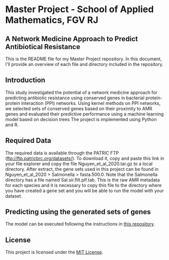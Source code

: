 # Master Project - School of Applied Mathematics, FGV RJ
## A Network Medicine Approach to Predict Antibiotical Resistance

This is the README file for my Master Project repository. In this document, I'll provide an overview of each file and directory included in the repository.

## Introduction

This study investigated the potential of a network medicine approach for predicting antibiotic resistance using conserved genes in bacterial protein-protein interaction (PPI) networks.
Using kernel methods on PPI networks, we selected sets of conserved genes based on their proximity to AMR genes and evaluated their predictive performance using a machine learning model based on decision trees
The project is implemented using Python and R. 

## Required Data

The required data is available through the PATRIC FTP (ftp://ftp.patricbrc.org/datasets/). To download it, copy and paste this link in your file explorer and copy the file Nguyen_et_al_2020.tar.gz to a local directory. After extract, the gene sets used in this project can be found in Nguyen_et_al_2020 > Salmonella > fasta.500.0. Note that the Salmonella directory has a file named Sal.sir.filt.plf.tab. This is the raw AMR metadata for each species and it is necessary to copy this file to the directory where you have created a gene set and you will be able to run the model with your dataset.

## Predicting using the generated sets of genes

The model can be executed following the instructions in [this repository](https://github.com/jimdavis1/Core-Gene-AMR-Models).

## License

This project is licensed under the [MIT License](LICENSE).
